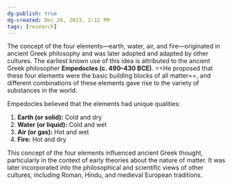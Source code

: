 ```yaml
---
dg-publish: true
dg-created: Dec 26, 2023, 2:12 PM
tags: [research]
---
```


The concept of the four elements—earth, water, air, and fire—originated in ancient Greek philosophy and was later adopted and adapted by other cultures. The earliest known use of this idea is attributed to the ancient Greek philosopher **Empedocles (c. 490–430 BCE)**. ==He proposed that these four elements were the basic building blocks of all matter==, and different combinations of these elements gave rise to the variety of substances in the world.

Empedocles believed that the elements had unique qualities:

1. **Earth (or solid):** Cold and dry
2. **Water (or liquid):** Cold and wet
3. **Air (or gas):** Hot and wet
4. **Fire:** Hot and dry

This concept of the four elements influenced ancient Greek thought, particularly in the context of early theories about the nature of matter. It was later incorporated into the philosophical and scientific views of other cultures, including Roman, Hindu, and medieval European traditions.